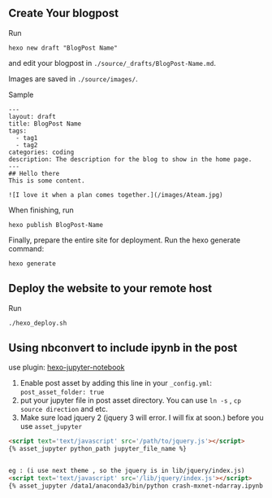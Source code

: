 ## Create Your blogpost
Run
```
hexo new draft "BlogPost Name"
```
and edit your blogpost in `./source/_drafts/BlogPost-Name.md`.

Images are saved in `./source/images/`.

Sample
```
---
layout: draft
title: BlogPost Name
tags: 
  - tag1 
  - tag2
categories: coding
description: The description for the blog to show in the home page.
--- 
## Hello there
This is some content.

![I love it when a plan comes together.](/images/Ateam.jpg)
```

When finishing, run
```
hexo publish BlogPost-Name
```

Finally, prepare the entire site for deployment. Run the hexo generate command:
```
hexo generate
```

## Deploy the website to your remote host
Run
```
./hexo_deploy.sh
```


## Using nbconvert to include ipynb in the post
use plugin: [hexo-jupyter-notebook](https://github.com/qiliux/hexo-jupyter-notebook)
1. Enable post asset by adding this line in your `_config.yml`: `post_asset_folder: true`
2. put your jupyter file in post asset directory. You can use `ln -s` , `cp source direction` and etc. 
3. Make sure load jquery 2 (jquery 3 will error. I will fix at soon.) before you use `asset_jupyter`

``` html
<script text='text/javascript' src='/path/to/jquery.js'></script>
{% asset_jupyter python_path jupyter_file_name %}


eg : (i use next theme , so the jquery is in lib/jquery/index.js)
<script text='text/javascript' src='/lib/jquery/index.js'></script>
{% asset_jupyter /data1/anaconda3/bin/python crash-mxnet-ndarray.ipynb %}

```
